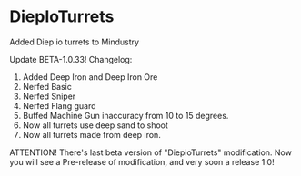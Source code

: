 # DiepIoTurrets
Added Diep io turrets to Mindustry

Update BETA-1.0.33!
Changelog:
1. Added Deep Iron and Deep Iron Ore
2. Nerfed Basic
3. Nerfed Sniper
4. Nerfed Flang guard
5. Buffed Machine Gun inaccuracy from 10 to 15 degrees.
6. Now all turrets use deep sand to shoot
7. Now all turrets made from deep iron.

ATTENTION!
There's last beta version of "DiepioTurrets" modification. Now you will see a Pre-release of modification, and very soon a release 1.0!

